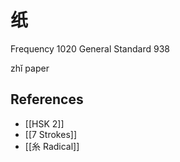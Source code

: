 # 纸
Frequency 1020
General Standard 938

zhǐ
paper

## References
- [[HSK 2]]
- [[7 Strokes]]
- [[糸 Radical]]